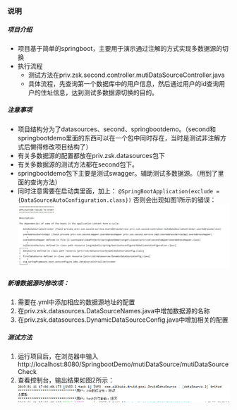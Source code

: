### 说明
##### 项目介绍
- 项目基于简单的springboot，主要用于演示通过注解的方式实现多数据源的切换
- 执行流程
   - 测试方法在priv.zsk.second.controller.mutiDataSourceController.java
   - 具体流程，先查询第一个数据库中的用户信息，然后通过用户的id查询用户的住址信息，达到测试多数据源切换的目的。


##### 注意事项
- 项目结构分为了datasources、second、springbootdemo。（second和springbootdemo里面的东西可以在一个包中同时存在，当时是测试非注解方式后懒得修改项目结构了）
- 有关多数据源的配置都放在priv.zsk.datasources包下
- 有关多数据源的测试方法都在second包下。
- springbootdemo包下主要是测试swagger。辅助测试多数据源。（用到了里面的查询方法）
- 同时注意需要在启动类里面，加上： `@SpringBootApplication(exclude = {DataSourceAutoConfiguration.class})`
否则会出现如图1所示的错误：
![图1](markdown_img/wrong1.png "")


##### 新增数据源时修改项：
1. 需要在.yml中添加相应的数据源地址的配置
2. 在priv.zsk.datasources.DataSourceNames.java中增加数据源的名称
3. 在priv.zsk.datasources.DynamicDataSourceConfig.java中增加相关的配置

##### 测试方法
1. 运行项目后，在浏览器中输入http://localhost:8080/SpringbootDemo/mutiDataSource/mutiDataSourceCheck
2. 查看控制台，输出结果如图2所示：
![图2](markdown_img/result.png "")
